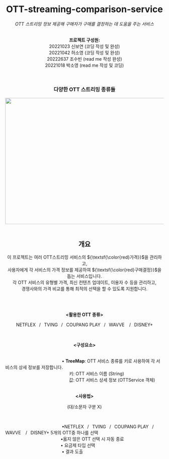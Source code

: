 <div align="center">
  <h1>OTT-streaming-comparison-service</h1>

  <em>OTT 스트리밍 정보 제공해 구매자가 구매를 결정하는 데 도움을 주는 서비스</em>
  <br/>
  <br/>

  <strong>프로젝트 구성원:</strong><br/>
  20221023 신보연 (코딩 작성 및 완성)<br/> 
  20221042 허소영 (코딩 작성 및 완성)<br/>
  20222637 조수빈 (read me 작성 완성)<br/>
  20221018 박소영 (read me 작성 및 코딩)

  <br/>
  <h3>다양한 OTT 스트리밍 종류들</h3>
  <img src="https://github.com/Boyeon-Shin/ott-streaming-service/assets/141127815/42b0a714-af38-497d-bd0e-b8abc5aa24d6" width="600" height="400"/>

<br/>
<br/>

## 개요<br/>
이 프로젝트는 여러 OTT스트리밍 서비스의 ${\textsf{\color{red}가격}}$을 관리하고, </br>
사용자에게 각 서비스의 가격 정보를 제공하여 ${\textsf{\color{red}구매결정}}$을 돕는 서비스입니다. </br>
각 OTT 서비스의 유형별 가격, 최신 컨텐츠 업데이트, 이용자 수 등을 관리하고, </br> 경쟁사와의 가격 비교를 통해 최적의 선택을 할 수 있도록 지원합니다.
</div>

<div align=center>

<br/> 
<br/>

**<활용한 OTT 종류>**
<br/>

NETFLEX &ensp;/&ensp; TVING &ensp;/&ensp; COUPANG PLAY &ensp;/&ensp; WAVVE &ensp; /&ensp; DISNEY+

<br/>

**<구성요소>** <br/>
<br/>

<div align=left>

&emsp;&emsp;&nbsp;&emsp;&emsp;&emsp;&emsp; &emsp;&emsp;&emsp;&emsp;&emsp;&emsp;  • **TreeMap**:   OTT 서비스 종류를 키로 사용하여 각 서비스의 상세 정보를 저장합니다.<br/>
&emsp;&emsp;&emsp;&emsp;&emsp;&emsp;&emsp;&emsp;&emsp;&emsp;&emsp;&emsp;&emsp;&emsp;&ensp;키: OTT 서비스 이름 (String)<br/>
&emsp;&emsp;&emsp;&emsp;&emsp;&emsp;&emsp;&emsp;&emsp;&emsp;&emsp;&emsp;&emsp;&emsp;&ensp;값: OTT 서비스 상세 정보 (OTTService 객체)<br/>
<br/>

  <div align=center>

  **<사용법>** 


 (대/소문자 구분 X) <br/>
 
<div align=left>

<br/>
 

&emsp;&emsp;&nbsp;&emsp;&emsp;&emsp;&emsp; &emsp;&emsp;&emsp;&emsp;&emsp;&emsp; •NETFLEX &ensp;/&ensp; TVING &ensp;/&ensp; COUPANG PLAY &ensp;/&ensp; WAVVE &ensp; /&ensp; DISNEY+ 5개의 OTT중 하나를 선택 <br/>
&emsp;&emsp;&nbsp;&emsp;&emsp;&emsp;&emsp; &emsp;&emsp;&emsp;&emsp;&emsp;&emsp;•옳지 않은 OTT 선택 시 자동 종료 <br/>
&emsp;&emsp;&nbsp;&emsp;&emsp;&emsp;&emsp; &emsp;&emsp;&emsp;&emsp;&emsp;&emsp;• 요금제 타입 선택 <br/>
&emsp;&emsp;&nbsp;&emsp;&emsp;&emsp;&emsp; &emsp;&emsp;&emsp;&emsp;&emsp;&emsp; •  결과 도출


  


